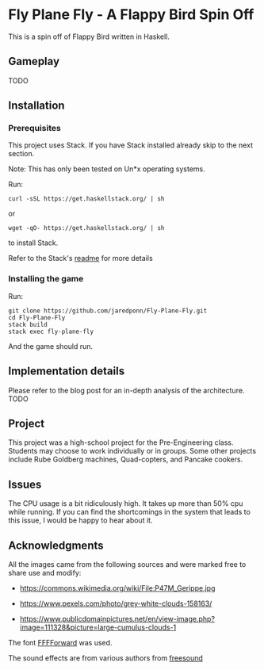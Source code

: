 # Fly Plane Fly - A Flappy Bird Spin Off
This is a spin off of Flappy Bird written in Haskell.

## Gameplay
TODO

## Installation
### Prerequisites
This project uses Stack. If you have Stack installed already skip to the next section. 

Note: This has only been tested on Un\*x operating systems.

Run:
```
curl -sSL https://get.haskellstack.org/ | sh
```
or
```
wget -qO- https://get.haskellstack.org/ | sh
```
to install Stack.

Refer to the Stack's [readme](https://docs.haskellstack.org/en/stable/README/) for more details

### Installing the game
Run:
```
git clone https://github.com/jaredponn/Fly-Plane-Fly.git
cd Fly-Plane-Fly
stack build
stack exec fly-plane-fly
```
And the game should run.

## Implementation details
Please refer to the blog post for an in-depth analysis of the architecture.
TODO

## Project
This project was a high-school project for the Pre-Engineering class. Students may choose to work individually or in groups. Some other projects include Rube Goldberg machines, Quad-copters, and Pancake cookers.

## Issues
The CPU usage is a bit ridiculously high. It takes up more than 50% cpu while running. If you can find the shortcomings in the system that leads to this issue, I would be happy to hear about it.

## Acknowledgments
All the images came from the following sources and were marked free to share use and modify:

 * https://commons.wikimedia.org/wiki/File:P47M_Gerippe.jpg

 * https://www.pexels.com/photo/grey-white-clouds-158163/

 * https://www.publicdomainpictures.net/en/view-image.php?image=111328&picture=large-cumulus-clouds-1

The font [FFFForward](http://www.1001fonts.com/fff-forward-font.html) was used.

The sound effects are from various authors from [freesound](https://freesound.org/)
